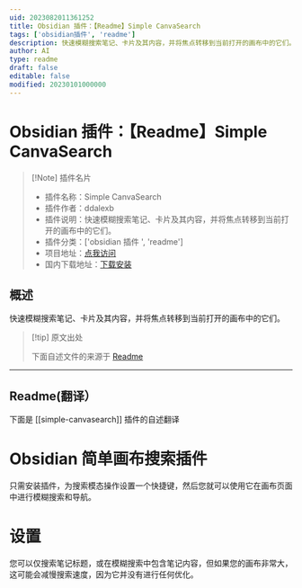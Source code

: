 ```yaml
---
uid: 2023082011361252
title: Obsidian 插件：【Readme】Simple CanvaSearch
tags: ['obsidian插件', 'readme']
description: 快速模糊搜索笔记、卡片及其内容，并将焦点转移到当前打开的画布中的它们。
author: AI
type: readme
draft: false
editable: false
modified: 20230101000000
---
```


# Obsidian 插件：【Readme】Simple CanvaSearch

> [!Note] 插件名片
> - 插件名称：Simple CanvaSearch
> - 插件作者：ddalexb
> - 插件说明：快速模糊搜索笔记、卡片及其内容，并将焦点转移到当前打开的画布中的它们。
> - 插件分类：['obsidian 插件 ', 'readme']
> - 项目地址：[点我访问](https://github.com/ddalexb/obsidian-simple-canvasearch)
> - 国内下载地址：[下载安装](https://pkmer.cn/products/plugin/pluginMarket/?simple-canvasearch)

## 概述

快速模糊搜索笔记、卡片及其内容，并将焦点转移到当前打开的画布中的它们。

> [!tip] 原文出处
>
>下面自述文件的来源于 [Readme](https://ghproxy.net/https://raw.githubusercontent.com/ddalexb/obsidian-simple-canvasearch/main/README.md)

---

## Readme(翻译）

下面是 [[simple-canvasearch]] 插件的自述翻译

# Obsidian 简单画布搜索插件

只需安装插件，为搜索模态操作设置一个快捷键，然后您就可以使用它在画布页面中进行模糊搜索和导航。

# 设置

您可以仅搜索笔记标题，或在模糊搜索中包含笔记内容，但如果您的画布非常大，这可能会减慢搜索速度，因为它并没有进行任何优化。
